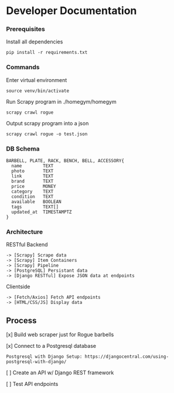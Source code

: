 # Developer Documentation

### Prerequisites

Install all dependencies
```
pip install -r requirements.txt
```

### Commands

Enter virtual environment
```
source venv/bin/activate
```

Run Scrapy program in ./homegym/homegym
```
scrapy crawl rogue 
```

Output scrapy program into a json
```
scrapy crawl rogue -o test.json
```

### DB Schema

```
BARBELL, PLATE, RACK, BENCH, BELL, ACCESSORY{
  name        TEXT
  photo       TEXT
  link        TEXT
  brand       TEXT 
  price       MONEY
  category    TEXT
  condition   TEXT
  available   BOOLEAN
  tags        TEXT[]
  updated_at  TIMESTAMPTZ
}
```

### Architecture

RESTful Backend
```
-> [Scrapy] Scrape data
-> [Scrapy] Item Containers  
-> [Scrapy] Pipeline
-> [PostgreSQL] Persistant data
-> [Django RESTful] Expose JSON data at endpoints
```

Clientside 
```
-> [Fetch/Axios] Fetch API endpoints
-> [HTML/CSS/JS] Display data
```

## Process
[x] Build web scraper just for Rogue barbells

[x] Connect to a Postgresql database

```
Postgresql with Django Setup: https://djangocentral.com/using-postgresql-with-django/
```

[ ] Create an API w/ Django REST framework

[ ] Test API endpoints

